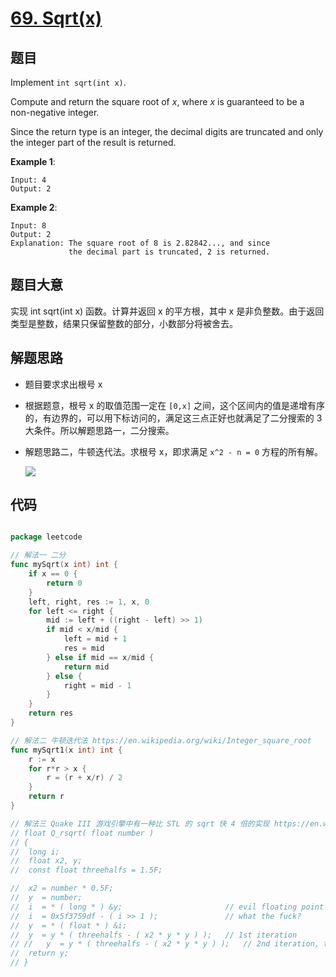 # [69. Sqrt(x)](https://leetcode.com/problems/sqrtx/)


## 题目

Implement `int sqrt(int x)`.

Compute and return the square root of *x*, where *x* is guaranteed to be a non-negative integer.

Since the return type is an integer, the decimal digits are truncated and only the integer part of the result is returned.

**Example 1**:

    Input: 4
    Output: 2

**Example 2**:

    Input: 8
    Output: 2
    Explanation: The square root of 8 is 2.82842..., and since 
                 the decimal part is truncated, 2 is returned.


## 题目大意

实现 int sqrt(int x) 函数。计算并返回 x 的平方根，其中 x 是非负整数。由于返回类型是整数，结果只保留整数的部分，小数部分将被舍去。



## 解题思路

- 题目要求求出根号 x
- 根据题意，根号 x 的取值范围一定在 `[0,x]` 之间，这个区间内的值是递增有序的，有边界的，可以用下标访问的，满足这三点正好也就满足了二分搜索的 3 大条件。所以解题思路一，二分搜索。
- 解题思路二，牛顿迭代法。求根号 x，即求满足 `x^2 - n = 0` 方程的所有解。

    ![](https://img-blog.csdn.net/20171019164040871?watermark/2/text/aHR0cDovL2Jsb2cuY3Nkbi5uZXQvY2hlbnJlbnhpYW5n/font/5a6L5L2T/fontsize/400/fill/I0JBQkFCMA==/dissolve/70/gravity/Center)

## 代码

```go

package leetcode

// 解法一 二分
func mySqrt(x int) int {
	if x == 0 {
		return 0
	}
	left, right, res := 1, x, 0
	for left <= right {
		mid := left + ((right - left) >> 1)
		if mid < x/mid {
			left = mid + 1
			res = mid
		} else if mid == x/mid {
			return mid
		} else {
			right = mid - 1
		}
	}
	return res
}

// 解法二 牛顿迭代法 https://en.wikipedia.org/wiki/Integer_square_root
func mySqrt1(x int) int {
	r := x
	for r*r > x {
		r = (r + x/r) / 2
	}
	return r
}

// 解法三 Quake III 游戏引擎中有一种比 STL 的 sqrt 快 4 倍的实现 https://en.wikipedia.org/wiki/Fast_inverse_square_root
// float Q_rsqrt( float number )
// {
// 	long i;
// 	float x2, y;
// 	const float threehalfs = 1.5F;

// 	x2 = number * 0.5F;
// 	y  = number;
// 	i  = * ( long * ) &y;                       // evil floating point bit level hacking
// 	i  = 0x5f3759df - ( i >> 1 );               // what the fuck?
// 	y  = * ( float * ) &i;
// 	y  = y * ( threehalfs - ( x2 * y * y ) );   // 1st iteration
// //	y  = y * ( threehalfs - ( x2 * y * y ) );   // 2nd iteration, this can be removed
// 	return y;
// }

```